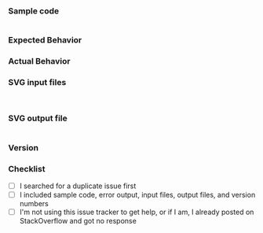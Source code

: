 ### Sample code
<!-- Paste the code you're using to drive svgcombiner here -->

```js

```

### Expected Behavior
<!-- Describe what you think should have happened -->


### Actual Behavior
<!-- Describe what actually happened and paste all relevant error messages -->


### SVG input files
<!-- Paste 2 or more input files that were meant to be combined into a single output file -->

```xml

```

```xml

```


### SVG output file
<!-- Paste the output file -->

```xml

```


### Version
<!-- Include the exact installed version (not a semver range) -->


### Checklist

 - [ ] I searched for a duplicate issue first
 - [ ] I included sample code, error output, input files, output files, and version numbers
 - [ ] I'm not using this issue tracker to get help, or if I am, I already posted on StackOverflow and got no response
